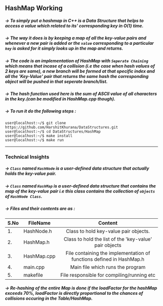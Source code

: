 &nbsp;&nbsp;&nbsp;&nbsp;&nbsp;&nbsp; <h2> HashMap Working</h2>

##### -> To simply put a hashmap in C++ is a Data Structure that helps to access a value which related to its' corresponding key in O(1) time.
##### -> The way it does is by keeping a map of all the key-value pairs and whenever a new pair is added or the `value` corresponding to a particular `key` is asked for it simply looks up in the map and returns.
##### -> The code is an implementation of HashMap with *`Seperate Chaining`* which means that incase of a collision (i.e the case when hash values of 2 keys are same), a new branch will be formed at that specific index and all the 'Key-Value' pair that returns the same hash the corresponding object will be pushed in that seperate branch/list.
##### -> The hash function used here is the sum of ASCII value of all characters in the key.(can be modified in HashMap.cpp though).
##### -> To run it do the following steps :
```
user@localhost:~/$ git clone https://github.com/HarshitKhurana/DataStructures.git
user@localhost:~/$ cd DataStructures/HashMap
user@localhost:~/$ make install
user@localhost:~/$ make run

```

<hr/>

### Technical Insights
##### -> `Class` named `HashNode` is a user-defined data structure that actually holds the key-value pair.
##### -> `Class` named `HashMap` is a user-defined data structure that contains the map of the key-value pair i.e this class contains the collection of `objects` of `HashNode Class`.
##### -> Files and their contents are as : 

|S.No| FileName                                  | Content                                                                 |
|----| ------------------------------------------|:-----------------------------------------------------------------------:|
|1.  | HashNode.h                                | Class to hold key-value pair objects.                                   |
|2.  | HashMap.h                                 | Class to hold the list of the 'key-value' pair objects                  |
|3.  | HashMap.cpp                               | File containing the implementation of functions defined in HashMap.h    |
|4.  | main.cpp                                  | Main file which runs the program                                        |
|5.  | makefile                                  | File responsible for compiling/running etc                              |

##### -> Re-hashing of the entire Map is done if the loadFactor for the hashMap exceeds 70%, loadFactor is directly proportional to the chances of collisions occuring in the Table/HashMap.


